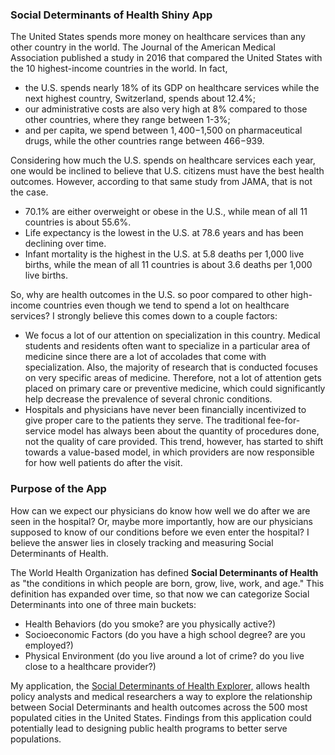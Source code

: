 ### Social Determinants of Health Shiny App
The United States spends more money on healthcare services than any other country in the world. The Journal of the American Medical Association published a study in 2016 that compared the United States with the 10 highest-income countries in the world. In fact,
- the U.S. spends nearly 18% of its GDP on healthcare services while the next highest country, Switzerland, spends about 12.4%;
- our administrative costs are also very high at 8% compared to those other countries, where they range between 1-3%;
- and per capita, we spend between $1,400-$1,500 on pharmaceutical drugs, while the other countries range between $466-$939.

Considering how much the U.S. spends on healthcare services each year, one would be inclined to believe that U.S. citizens must have the best health outcomes. However, according to that same study from JAMA, that is not the case.
- 70.1% are either overweight or obese in the U.S., while mean of all 11 countries is about 55.6%.
- Life expectancy is the lowest in the U.S. at 78.6 years and has been declining over time.
- Infant mortality is the highest in the U.S. at 5.8 deaths per 1,000 live births, while the mean of all 11 countries is about 3.6 deaths per 1,000 live births.

So, why are health outcomes in the U.S. so poor compared to other high-income countries even though we tend to spend a lot on healthcare services? I strongly believe this comes down to a couple factors:
- We focus a lot of our attention on specialization in this country. Medical students and residents often want to specialize in a particular area of medicine since there are a lot of accolades that come with specialization. Also, the majority of research that is conducted focuses on very specific areas of medicine. Therefore, not a lot of attention gets placed on primary care or preventive medicine, which could significantly help decrease the prevalence of several chronic conditions.
- Hospitals and physicians have never been financially incentivized to give proper care to the patients they serve. The traditional fee-for-service model has always been about the quantity of procedures done, not the quality of care provided. This trend, however, has started to shift towards a value-based model, in which providers are now responsible for how well patients do after the visit.

### Purpose of the App
How can we expect our physicians do know how well we do after we are seen in the hospital? Or, maybe more importantly, how are our physicians supposed to know of our conditions before we even enter the hospital? I believe the answer lies in closely tracking and measuring Social Determinants of Health.

The World Health Organization has defined **Social Determinants of Health** as "the conditions in which people are born, grow, live, work, and age." This definition has expanded over time, so that now we can categorize Social Determinants into one of three main buckets:
- Health Behaviors (do you smoke? are you physically active?)
- Socioeconomic Factors (do you have a high school degree? are you employed?)
- Physical Environment (do you live around a lot of crime? do you live close to a healthcare provider?)

My application, the [Social Determinants of Health Explorer,](https://davisthrailkill.shinyapps.io/social_determinants_app/) allows health policy analysts and medical researchers a way to explore the relationship between Social Determinants and health outcomes across the 500 most populated cities in the United States. Findings from this application could potentially lead to designing public health programs to better serve populations.
